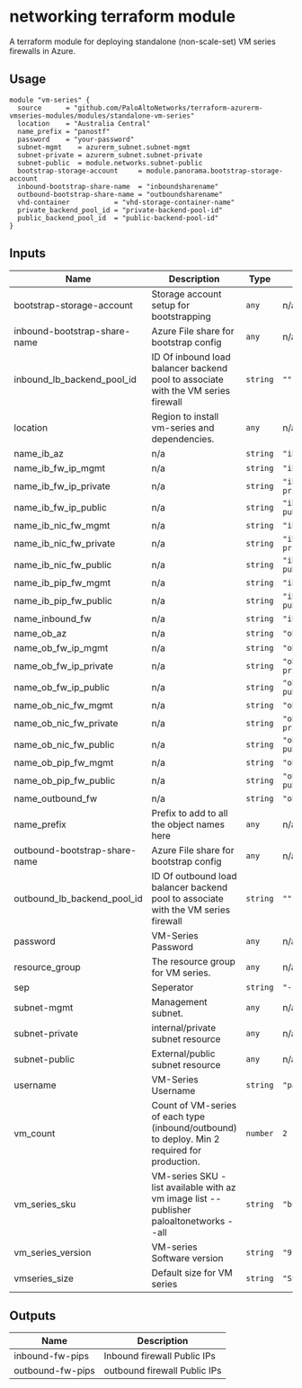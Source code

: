networking terraform module
===========

A terraform module for deploying standalone (non-scale-set) VM series firewalls in Azure.

Usage
-----

```hcl
module "vm-series" {
  source      = "github.com/PaloAltoNetworks/terraform-azurerm-vmseries-modules/modules/standalone-vm-series"
  location    = "Australia Central"
  name_prefix = "panostf"
  password    = "your-password"
  subnet-mgmt    = azurerm_subnet.subnet-mgmt
  subnet-private = azurerm_subnet.subnet-private
  subnet-public  = module.networks.subnet-public
  bootstrap-storage-account     = module.panorama.bootstrap-storage-account
  inbound-bootstrap-share-name  = "inboundsharename"
  outbound-bootstrap-share-name = "outboundsharename"
  vhd-container           = "vhd-storage-container-name"
  private_backend_pool_id = "private-backend-pool-id"
  public_backend_pool_id  = "public-backend-pool-id"
}
```

## Inputs

| Name | Description | Type | Default | Required |
|------|-------------|------|---------|:--------:|
| bootstrap-storage-account | Storage account setup for bootstrapping | `any` | n/a | yes |
| inbound-bootstrap-share-name | Azure File share for bootstrap config | `any` | n/a | yes |
| inbound\_lb\_backend\_pool\_id | ID Of inbound load balancer backend pool to associate with the VM series firewall | `string` | `""` | no |
| location | Region to install vm-series and dependencies. | `any` | n/a | yes |
| name\_ib\_az | n/a | `string` | `"ib-vm-az"` | no |
| name\_ib\_fw\_ip\_mgmt | n/a | `string` | `"ib-fw-ip-mgmt"` | no |
| name\_ib\_fw\_ip\_private | n/a | `string` | `"ib-fw-ip-private"` | no |
| name\_ib\_fw\_ip\_public | n/a | `string` | `"ib-fw-ip-public"` | no |
| name\_ib\_nic\_fw\_mgmt | n/a | `string` | `"ib-nic-fw-mgmt"` | no |
| name\_ib\_nic\_fw\_private | n/a | `string` | `"ib-nic-fw-private"` | no |
| name\_ib\_nic\_fw\_public | n/a | `string` | `"ib-nic-fw-public"` | no |
| name\_ib\_pip\_fw\_mgmt | n/a | `string` | `"ib-fw-pip"` | no |
| name\_ib\_pip\_fw\_public | n/a | `string` | `"ib-pip-fw-public"` | no |
| name\_inbound\_fw | n/a | `string` | `"ib-fw"` | no |
| name\_ob\_az | n/a | `string` | `"ob-vm-az"` | no |
| name\_ob\_fw\_ip\_mgmt | n/a | `string` | `"ob-fw-ip-mgmt"` | no |
| name\_ob\_fw\_ip\_private | n/a | `string` | `"ob-fw-ip-private"` | no |
| name\_ob\_fw\_ip\_public | n/a | `string` | `"ob-fw-ip-public"` | no |
| name\_ob\_nic\_fw\_mgmt | n/a | `string` | `"ob-nic-fw-mgmt"` | no |
| name\_ob\_nic\_fw\_private | n/a | `string` | `"ob-nic-fw-private"` | no |
| name\_ob\_nic\_fw\_public | n/a | `string` | `"ob-nic-fw-public"` | no |
| name\_ob\_pip\_fw\_mgmt | n/a | `string` | `"ob-fw-pip"` | no |
| name\_ob\_pip\_fw\_public | n/a | `string` | `"ob-pip-fw-public"` | no |
| name\_outbound\_fw | n/a | `string` | `"ob-fw"` | no |
| name\_prefix | Prefix to add to all the object names here | `any` | n/a | yes |
| outbound-bootstrap-share-name | Azure File share for bootstrap config | `any` | n/a | yes |
| outbound\_lb\_backend\_pool\_id | ID Of outbound load balancer backend pool to associate with the VM series firewall | `string` | `""` | no |
| password | VM-Series Password | `any` | n/a | yes |
| resource\_group | The resource group for VM series. | `any` | n/a | yes |
| sep | Seperator | `string` | `"-"` | no |
| subnet-mgmt | Management subnet. | `any` | n/a | yes |
| subnet-private | internal/private subnet resource | `any` | n/a | yes |
| subnet-public | External/public subnet resource | `any` | n/a | yes |
| username | VM-Series Username | `string` | `"panadmin"` | no |
| vm\_count | Count of VM-series of each type (inbound/outbound) to deploy. Min 2 required for production. | `number` | `2` | no |
| vm\_series\_sku | VM-series SKU - list available with az vm image list --publisher paloaltonetworks --all | `string` | `"bundle2"` | no |
| vm\_series\_version | VM-series Software version | `string` | `"9.0.4"` | no |
| vmseries\_size | Default size for VM series | `string` | `"Standard_D5_v2"` | no |

## Outputs

| Name | Description |
|------|-------------|
| inbound-fw-pips | Inbound firewall Public IPs |
| outbound-fw-pips | outbound firewall Public IPs |


